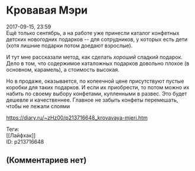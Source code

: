 Кровавая Мэри
=============

  
2017-09-15, 23:59  
 Ещё только сентябрь, а на работе уже принесли каталог конфетных детских новогодних подарков -- для сотрудников, у которых есть дети (хотя лишние подарки потом доедают взрослые).   
   
 И тут мне рассказали метод, как сделать  *хороший*  сладкий подарок. Дело в том, что содержимое каталожных подарков довольно плохое (в основном, карамель), а стоимость высокая.   
   
 Но в продаже, оказывается, по копеечной цене присутствуют пустые коробки для таких подарков. И если их приобрести, то потом можно их набить по своему выбору конфетами, купленными в развес. Это будет дешевле и качественнее. Главное не забыть конфеты перемешать, чтобы не лежали слоями   
  
<https://diary.ru/~zHz00/p213716648_krovavaya-mjeri.htm>  
  
Теги:  
[[Лайфхак]]  
ID: p213716648  


(Комментариев нет)
------------------